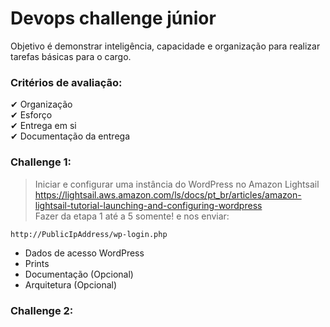 # Devops challenge júnior

Objetivo é demonstrar inteligência, capacidade e organização para realizar tarefas básicas para o cargo.

### Critérios de avaliação:

✔ Organização <br>
✔ Esforço <br>
✔ Entrega em si <br>
✔ Documentação da entrega <br>


### Challenge 1:
> Iniciar e configurar uma instância do WordPress no Amazon Lightsail  <br>
https://lightsail.aws.amazon.com/ls/docs/pt_br/articles/amazon-lightsail-tutorial-launching-and-configuring-wordpress <br>
Fazer da etapa 1 até a 5 somente! e nos enviar:
```sh
http://PublicIpAddress/wp-login.php
```
- Dados de acesso WordPress
- Prints
- Documentação (Opcional)
- Arquitetura (Opcional)

### Challenge 2:
